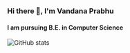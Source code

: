### Hi there 👋, I'm Vandana Prabhu
#### I am pursuing B.E. in Computer Science

![GitHub stats](https://github-readme-stats.vercel.app/api?username=Vandanaprabhu7&show_icons=true)  

